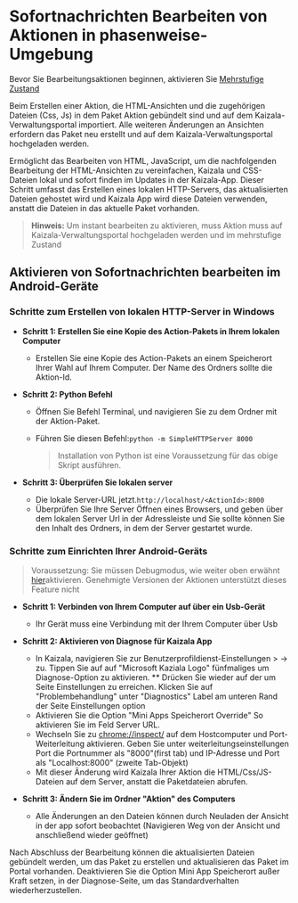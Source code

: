 # <a name="instant-edit-of-actions-in-staged-environment"></a>Sofortnachrichten Bearbeiten von Aktionen in phasenweise-Umgebung

Bevor Sie Bearbeitungsaktionen beginnen, aktivieren Sie [Mehrstufige Zustand](test.md)

Beim Erstellen einer Aktion, die HTML-Ansichten und die zugehörigen Dateien (Css, Js) in dem Paket Aktion gebündelt sind und auf dem Kaizala-Verwaltungsportal importiert. Alle weiteren Änderungen an Ansichten erfordern das Paket neu erstellt und auf dem Kaizala-Verwaltungsportal hochgeladen werden.

Ermöglicht das Bearbeiten von HTML, JavaScript, um die nachfolgenden Bearbeitung der HTML-Ansichten zu vereinfachen, Kaizala und CSS-Dateien lokal und sofort finden im Updates in der Kaizala-App. Dieser Schritt umfasst das Erstellen eines lokalen HTTP-Servers, das aktualisierten Dateien gehostet wird und Kaizala App wird diese Dateien verwenden, anstatt die Dateien in das aktuelle Paket vorhanden.

>  **Hinweis:** Um instant bearbeiten zu aktivieren, muss Aktion muss auf Kaizala-Verwaltungsportal hochgeladen werden und im mehrstufige Zustand

## <a name="enable-instant-edit-in-android-devices"></a>Aktivieren von Sofortnachrichten bearbeiten im Android-Geräte

### <a name="steps-to-create-local-http-server-in-windows"></a>Schritte zum Erstellen von lokalen HTTP-Server in Windows

* **Schritt 1: Erstellen Sie eine Kopie des Action-Pakets in Ihrem lokalen Computer**

  * Erstellen Sie eine Kopie des Action-Pakets an einem Speicherort Ihrer Wahl auf Ihrem Computer. Der Name des Ordners sollte die Aktion-Id.
    
* **Schritt 2: Python Befehl**

  *  Öffnen Sie Befehl Terminal, und navigieren Sie zu dem Ordner mit der Aktion-Paket.
  *  Führen Sie diesen Befehl:`python -m SimpleHTTPServer 8000`
  
      > Installation von Python ist eine Voraussetzung für das obige Skript ausführen.
  
* **Schritt 3: Überprüfen Sie lokalen server**

  * Die lokale Server-URL jetzt.`http://localhost/<ActionId>:8000`
  * Überprüfen Sie Ihre Server Öffnen eines Browsers, und geben über dem lokalen Server Url in der Adressleiste und Sie sollte können Sie den Inhalt des Ordners, in dem der Server gestartet wurde.
  
### <a name="steps-to-setup-your-android-device"></a>Schritte zum Einrichten Ihrer Android-Geräts

> Voraussetzung: Sie müssen Debugmodus, wie weiter oben erwähnt [hier](test.md)aktivieren. Genehmigte Versionen der Aktionen unterstützt dieses Feature nicht

* **Schritt 1: Verbinden von Ihrem Computer auf über ein Usb-Gerät**

    * Ihr Gerät muss eine Verbindung mit der Ihrem Computer über Usb
    
* **Schritt 2: Aktivieren von Diagnose für Kaizala App** 

    * In Kaizala, navigieren Sie zur Benutzerprofildienst-Einstellungen > -> zu. Tippen Sie auf auf "Microsoft Kaziala Logo" fünfmaliges um Diagnose-Option zu aktivieren. ** Drücken Sie wieder auf der um Seite Einstellungen zu erreichen. Klicken Sie auf "Problembehandlung" unter "Diagnostics" Label am unteren Rand der Seite Einstellungen option
    * Aktivieren Sie die Option "Mini Apps Speicherort Override" So aktivieren Sie im Feld Server URL.
    * Wechseln Sie zu <chrome://inspect/> auf dem Hostcomputer und Port-Weiterleitung aktivieren. Geben Sie unter weiterleitungseinstellungen Port die Portnummer als "8000"(first tab) und IP-Adresse und Port als "Localhost:8000" (zweite Tab-Objekt)
    * Mit dieser Änderung wird Kaizala Ihrer Aktion die HTML/Css/JS-Dateien auf dem Server, anstatt die Paketdateien abrufen.
    
* **Schritt 3: Ändern Sie im Ordner "Aktion" des Computers**

    * Alle Änderungen an den Dateien können durch Neuladen der Ansicht in der app sofort beobachtet (Navigieren Weg von der Ansicht und anschließend wieder geöffnet)
    
Nach Abschluss der Bearbeitung können die aktualisierten Dateien gebündelt werden, um das Paket zu erstellen und aktualisieren das Paket im Portal vorhanden. Deaktivieren Sie die Option Mini App Speicherort außer Kraft setzen, in der Diagnose-Seite, um das Standardverhalten wiederherzustellen.


